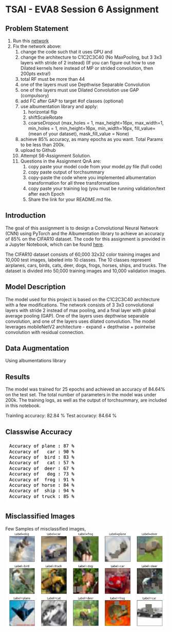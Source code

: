 # TSAI - EVA8 Session 6 Assignment

## Problem Statement

1. Run this [network](https://colab.research.google.com/drive/1qlewMtxcAJT6fIJdmMh8pSf2e-dh51Rw)  
2. Fix the network above:  
    1. change the code such that it uses GPU and  
    2. change the architecture to C1C2C3C40 (No MaxPooling, but 3 3x3 layers with stride of 2 instead) (If you can figure out how to use Dilated kernels here instead of MP or strided convolution, then 200pts extra!)   
    3. total RF must be more than 44  
    4. one of the layers must use Depthwise Separable Convolution  
    5. one of the layers must use Dilated Convolution
    use GAP (compulsory)  
    6. add FC after GAP to target #of classes (optional)   
    7. use albumentation library and apply:  
        1. horizontal flip
        2. shiftScaleRotate
        3. coarseDropout (max_holes = 1, max_height=16px, max_width=1, min_holes = 1, min_height=16px, min_width=16px, fill_value=(mean of your dataset), mask_fill_value = None)  
    8. achieve 85% accuracy, as many epochs as you want. Total Params to be less than 200k.  
    9. upload to Github
    10. Attempt S6-Assignment Solution.  
    11. Questions in the Assignment QnA are:  
        1. copy paste your model code from your model.py file (full code)  
        2. copy paste output of torchsummary 
        3. copy-paste the code where you implemented albumentation transformation for all three transformations  
        4. copy paste your training log (you must be running validation/text after each Epoch  
        5. Share the link for your README.md file. 

## Introduction

The goal of this assignment is to design a Convolutional Neural Network (CNN) using PyTorch and the Albumentation library to achieve an accuracy of 85% on the CIFAR10 dataset. The code for this assignment is provided in a Jupyter Notebook, which can be found [here](./EVA8_S6_CIFAR10.ipynb).

The CIFAR10 dataset consists of 60,000 32x32 color training images and 10,000 test images, labeled into 10 classes. The 10 classes represent airplanes, cars, birds, cats, deer, dogs, frogs, horses, ships, and trucks. The dataset is divided into 50,000 training images and 10,000 validation images.

## Model Description

The model used for this project is based on the C1C2C3C40 architecture with a few modifications. The network consists of 3 3x3 convolutional layers with stride 2 instead of max pooling, and a final layer with global average pooling (GAP). One of the layers uses depthwise separable convolution, and one of the layers uses dilated convolution. The model leverages mobileNetV2 architecture - expand + depthwise + pointwise convolution with residual connection.

## Data Augmentation

Using albumentations library

## Results

The model was trained for 25 epochs and achieved an accuracy of 84.64% on the test set. The total number of parameters in the model was under 200k. The training logs, as well as the output of torchsummary, are included in this notebook.

Trainling accuracy: 82.84 %
Test accuracy: 84.64 %

## Classwise Accuracy

![classwise_accuracy](./images/classwise_accuracy.png)

## Misclassified Images

Few Samples of misclassified images,
![misclassified](./images/misclassified_images.png)





